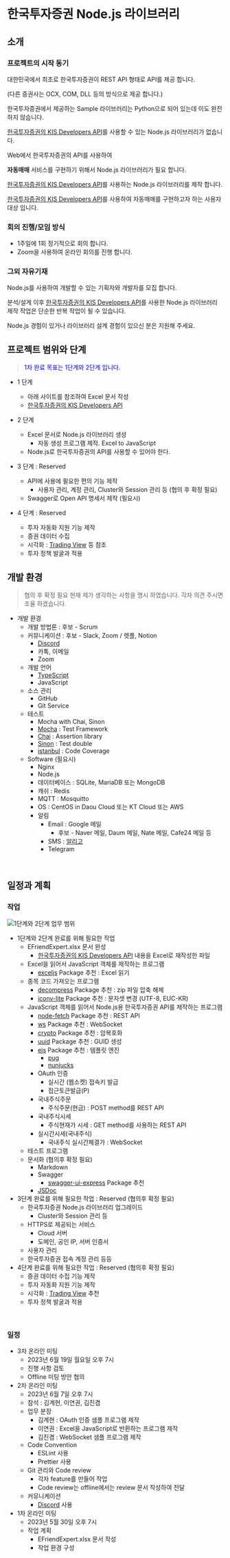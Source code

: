 # 한국투자증권 Node.js 라이브러리



## 소개

  

### 프로젝트의 시작 동기

   

대한민국에서 최초로 한국투자증권이 REST API 형태로 API를 제공 합니다.

(다른 증권사는 OCX, COM, DLL 등의 방식으로 제공 합니다.)

  

한국투자증권에서 제공하는 Sample 라이브러리는 Python으로 되어 있는데 이도 완전하지 않습니다.

  

[한국투자증권의 KIS Developers API](https://apiportal.koreainvestment.com/apiservice/)를 사용할 수 있는 Node.js 라이브러리가 없습니다.

  

Web에서 한국투자증권의 API를 사용하여

**자동매매** 서비스를 구현하기 위해서 Node.js 라이브러리가 필요 합니다.

[한국투자증권의 KIS Developers API](https://apiportal.koreainvestment.com/apiservice/)를 사용하는 Node.js 라이브러리를 제작 합니다.

   

[한국투자증권의 KIS Developers API](https://apiportal.koreainvestment.com/apiservice/)를 사용하여 자동매매를 구현하고자 하는 사용자 대상 입니다.

 

### 회의 진행/모임 방식 

   

- 1주일에 1회 정기적으로 회의 합니다.
- Zoom을 사용하여 온라인 회의를 진행 합니다.

   

### 그외 자유기재 

  

Node.js를 사용하여 개발할 수 있는 기획자와 개발자를 모집 합니다.

  

분석/설계 이후 [한국투자증권의 KIS Developers API](https://apiportal.koreainvestment.com/apiservice/)를 사용한 Node.js 라이브러리 제작 작업은 단순한 반복 작업이 될 수 있습니다.

Node.js 경험이 있거나 라이브러리 설계 경험이 있으신 분은 지원해 주세요.

  

## 프로젝트 범위와 단계

> <span style="color: blue;">1차 완료 목표는 1단계와 2단계 입니다.</span>

  

- 1 단계
  -   아래 사이트를 참조하여 Excel 문서 작성
  - [한국투자증권의 KIS Developers API](https://apiportal.koreainvestment.com/apiservice/)

- 2 단계
  - Excel 문서로 Node.js 라이브러리 생성
    -   자동 생성 프로그램 제작. Excel to JavaScript
  -   Node.js로 한국투자증권의 API를 사용할 수 있어야 한다.

- 3 단계 : Reserved
  - API에 사용에 필요한 편의 기능 제작
    -   사용자 관리, 계정 관리, Cluster와 Session 관리 등 (협의 후 확정 필요)
  -   Swagger로 Open API 명세서 제작 (필요시)

-   4 단계 : Reserved
    -   투자 자동화 지원 기능 제작
    -   증권 데이터 수집
    -   시각화 : [Trading View](https://kr.tradingview.com/chart/) 등 참조
    -   투자 정책 발굴과 적용

  

## 개발 환경

> 협의 후 확정 필요
> 현재 제가 생각하는 사항을 명시 하였습니다.
> 각자 의견 주시면 조율 하겠습니다.  

  


-   개발 환경
    -   개발 방법론 : 후보 - Scrum
    -   커뮤니케이션 : 후보 - Slack, Zoom / 렛플, Notion
        -   [Discord](https://discord.com/)
        -   카톡, 이메일
        -   Zoom
    -   개발 언어
        -   [TypeScript](https://www.npmjs.com/package/typescript)
        -   JavaScript
    -   소스 관리
        -   GitHub
        -   Git Service
    -   테스트
        -   Mocha with Chai, Sinon
        -   [Mocha](https://mochajs.org/) : Test Framework
        -   [Chai](https://www.chaijs.com/) : Assertion library
        -   [Sinon](https://sinonjs.org/) : Test double
        -   [istanbul](https://istanbul.js.org/) : Code Coverage
    -   Software (필요시)
        -   Nginx
        -   Node.js
        -   데이터베이스 : SQLite, MariaDB 또는 MongoDB
        -   캐쉬 : Redis
        -   MQTT : Mosquitto
        -   OS : CentOS in Daou Cloud 또는 KT Cloud 또는 AWS
        -   알림
            -   Email : Google 메일
                -   후보 - Naver 메일, Daum 메일, Nate 메일, Cafe24 메일 등
            -   SMS : [알리고](https://smartsms.aligo.in/admin/api/spec.html)
            -   Telegram

​    

## 일정과 계획

  

### 작업

  

![1단계와 2단계 업무 범위](files/img/업무_범위.png)

  

- 1단계와 2단계 완료를 위해 필요한 작업
  - EFriendExpert.xlsx 문서 완성
    - [한국투자증권의 KIS Developers API](https://apiportal.koreainvestment.com/apiservice/) 내용을 Excel로 재작성한 파일
  - Excel을 읽어서 JavaScript 객체를 제작하는 프로그램
    - [exceljs](https://www.npmjs.com/package/exceljs) Package 추천 : Excel 읽기
  - 종목 코드 가져오는 프로그램
    - [decompress](https://www.npmjs.com/package/decompress) Package 추천 : zip 파일 압축 해제
    - [iconv-lite](https://www.npmjs.com/package/iconv-lite) Package 추천 : 문자셋 변경 (UTF-8, EUC-KR)
  - JavaScript 객체를 읽어서 Node.js용 한국투자증권 API를 제작하는 프로그램
    - [node-fetch](https://www.npmjs.com/package/node-fetch) Package 추천 : REST API
    - [ws](https://www.npmjs.com/package/ws) Package 추천 : WebSocket
    - [crypto](https://www.npmjs.com/package/crypto) Package 추천 : 암복호화
    - [uuid](https://www.npmjs.com/package/uuid) Package 추천 : GUID 생성
    - [ejs](https://www.npmjs.com/package/ejs) Package 추천 : 템플릿 엔진
      - [pug](https://www.npmjs.com/package/pug)
      - [nunjucks](https://www.npmjs.com/package/nunjucks)
    - OAuth 인증
      - 실시간 (웹소켓) 접속키 발급
      - 접근토큰발급(P)
    - 국내주식주문
      - 주식주문(현금) : POST method를 REST API
    - 국내주식시세
      - 주식현재가 시세 : GET method를 사용하는 REST API
    - 실시간시세(국내주식)
      - 국내주식 실시간체결가 : WebSocket
  - 테스트 프로그램
  - 문서화 (협의후 확정 필요)
    - Markdown
    - Swagger
      - [swagger-ui-express](https://www.npmjs.com/package/swagger-ui-express) Package 추천
    - [JSDoc](https://www.npmjs.com/package/jsdoc)
- 3단계 완료를 위해 필요한 작업 : Reserved  (협의후 확정 필요)
  - 한국투자증권 Node.js 라이브러리 업그레이드
    - Cluster와 Session 관리 등
  - HTTPS로 제공되는 서비스
    - Cloud 서버
    - 도메인, 공인 IP, 서버 인증서
  - 사용자 관리
  - 한국투자증권 접속 계정 관리 등등
- 4단계 완료를 위해 필요한 작업 : Reserved  (협의후 확정 필요)
  - 증권 데이터 수집 기능 제작
  - 투자 자동화 지원 기능 제작
  - 시각화 : [Trading View](https://kr.tradingview.com/chart/) 추천
  - 투자 정책 발굴과 적용

​    

### 일정

- 3차 온라인 미팅
  - 2023년 6월 19일 월요일 오후 7시
  - 진행 사항 검토
  - Offline 미팅 방안 협의
- 2차 온라인 미팅
  - 2023년 6월 7일 오후 7시
  - 참석 : 김계현, 이연권, 김진겸
  - 업무 분장
    - 김계현 : OAuth 인증 샘플 프로그램 제작
    - 이연권 : Excel을 JavaScript로 반환하는 프로그램 제작
    - 김진겸 : WebSocket 샘플 프로그램 제작
  - Code Convention
    - ESLint 사용
    - Prettier 사용
  - Git 관리와 Code review
    - 각자 feature를 만들어 작업
    - Code review는 offline에서는 review 문서 작성하여 전달
  - 커뮤니케이션
    - [Discord](https://discord.com/) 사용
- 1차 온라인 미팅
  - 2023년 5월 30일 오후 7시
  - 작업 계획
    - EFriendExpert.xlsx 문서 작성
    - 작업 환경 구성

​    

  